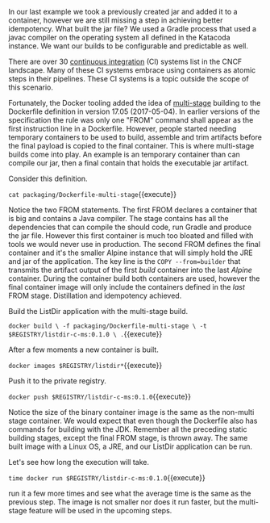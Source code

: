 In our last example we took a previously created jar and added it to a container, however we are still missing a step in achieving better idempotency. What built the jar file? We used a Gradle process that used a javac compiler on the operating system all defined in the Katacoda instance. We want our builds to be configurable and predictable as well. 

There are over 30 [continuous integration](https://landscape.cncf.io/category=continuous-integration-delivery&format=card-mode&grouping=category) (CI) systems list in the CNCF landscape. Many of these CI systems embrace using containers as atomic steps in their pipelines. These CI systems is a topic outside the scope of this scenario.

Fortunately, the Docker tooling added the idea of [multi-stage](https://docs.docker.com/develop/develop-images/multistage-build/) building to the Dockerfile definition in version 17.05 (2017-05-04). In earlier versions of the specification the rule was only one "FROM" command shall appear as the first instruction line in a Dockerfile. However, people started needing temporary containers to be used to build, assemble and trim artifacts before the final payload is copied to the final container. This is where multi-stage builds come into play. An example is an temporary container than can compile our jar, then a final contain that holds the executable jar artifact.

Consider this definition.

`cat packaging/Dockerfile-multi-stage`{{execute}}

Notice the two FROM statements. The first FROM declares a container that is big and contains a Java compiler. The stage contains has all the dependencies that can compile the should code, run Gradle and produce the jar file. However this first container is much too bloated and filled with tools we would never use in production. The second FROM defines the final container and it's the smaller Alpine instance that will simply hold the JRE and jar of the application. The key line is the `COPY --from=builder` that transmits the artifact output of the first _build_ container into the last _Alpine_ container. During the container build both containers are used, however the final container image will only include the containers defined in the _last_ FROM stage. Distillation and idempotency achieved.

Build the ListDir application with the multi-stage build.

`docker build \
-f packaging/Dockerfile-multi-stage \
-t $REGISTRY/listdir-c-ms:0.1.0 \
.`{{execute}}

After a few moments a new container is built.

`docker images $REGISTRY/listdir*`{{execute}}

Push it to the private registry.

`docker push $REGISTRY/listdir-c-ms:0.1.0`{{execute}}

Notice the size of the binary container image is the same as the non-multi stage container. We would expect that even though the Dockerfile also has commands for building with the JDK. Remember all the preceding static building stages, except the final FROM stage, is thrown away. The same built image with a Linux OS, a JRE, and our ListDir application can be run.

Let's see how long the execution will take.

`time docker run $REGISTRY/listdir-c-ms:0.1.0`{{execute}}

run it a few more times and see what the average time is the same as the previous step. The image is not smaller nor does it run faster, but the multi-stage feature will be used in the upcoming steps.

